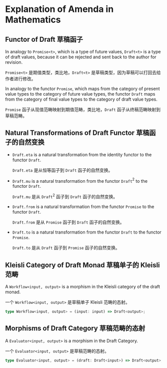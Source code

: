 # Explanation of Amenda in Mathematics

## Functor of Draft 草稿函子

In analogy to `Promise<t>`, which is a type of future values, `Draft<t>` is a type of draft values, because it can be rejected and sent back to the author for revision.

`Promise<t>` 是期值类型，类比地，`Draft<t>` 是草稿类型，因为草稿可以打回去给作者进行修改。

In analogy to the functor `Promise`, which maps from the category of present value types to the category of future value types, the functor `Draft` maps from the category of final value types to the category of draft value types.

`Promise` 函子从现值范畴映射到期值范畴，类比地，`Draft` 函子从终稿范畴映射到草稿范畴。

## Natural Transformations of Draft Functor 草稿函子的自然变换

-	`Draft.eta` is a natural transformation from the identity functor to the functor `Draft`.

	`Draft.eta` 是从恒等函子到 `Draft` 函子的自然变换。

-	`Draft.mu` is a natural transformation from the functor `Draft`$^2$ to the functor `Draft`.

	`Draft.mu` 是从 `Draft`$^2$ 函子到 `Draft` 函子的自然变换。

-	`Draft.from` is a natural transformation from the functor `Promise` to the functor `Draft`.

	`Draft.from` 是从 `Promise` 函子到 `Draft` 函子的自然变换。

-	`Draft.to` is a natural transformation from the functor `Draft` to the functor `Promise`.

	`Draft.to` 是从 `Draft` 函子到 `Promise` 函子的自然变换。

## Kleisli Category of Draft Monad 草稿单子的 Kleisli 范畴

A `Workflow<input, output>` is a morphism in the Kleisli category of the draft monad.

一个 `Workflow<input, output>` 是草稿单子 Kleisli 范畴的态射。

```ts
type Workflow<input, output> = (input: input) => Draft<output>;
```

## Morphisms of Draft Category 草稿范畴的态射

A `Evaluator<input, output>` is a morphism in the Draft Category.

一个 `Evaluator<input, output>` 是草稿范畴的态射。

```ts
type Evaluator<input, output> = (draft: Draft<input>) => Draft<output>;
```
